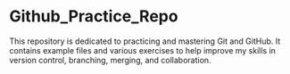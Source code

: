 # Github_Practice_Repo
This repository is dedicated to practicing and mastering Git and GitHub. It contains example files and various exercises to help improve my skills in version control, branching, merging, and collaboration.
